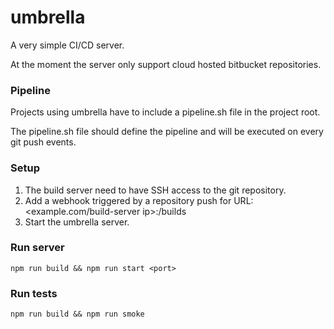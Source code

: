 # umbrella

A very simple CI/CD server.

At the moment the server only support cloud hosted bitbucket repositories.

### Pipeline
Projects using umbrella have to include a pipeline.sh file in the project root.

The pipeline.sh file should define the pipeline and will be executed on every git push events.

### Setup
1. The build server need to have SSH access to the git repository.
2. Add a webhook triggered by a repository push for URL: <example.com/build-server ip>:<port>/builds
3. Start the umbrella server.
  
### Run server
```
npm run build && npm run start <port>
```

### Run tests
```
npm run build && npm run smoke
```
